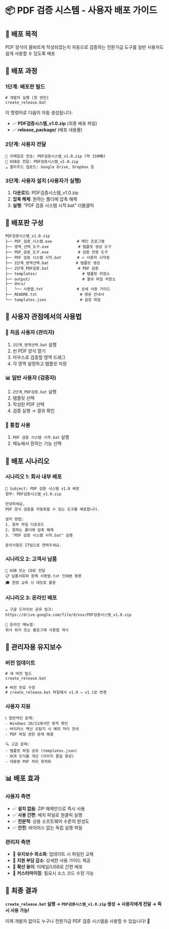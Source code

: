 # 📦 PDF 검증 시스템 - 사용자 배포 가이드

## 🎯 **배포 목적**
PDF 양식이 올바르게 작성되었는지 자동으로 검증하는 전문가급 도구를 일반 사용자도 쉽게 사용할 수 있도록 배포

## 🚀 **배포 과정**

### **1단계: 배포판 빌드**
```cmd
# 개발자 실행 (한 번만)
create_release.bat
```

이 명령어로 다음이 자동 생성됩니다:
- ✅ **PDF검증시스템_v1.0.zip** (최종 배포 파일)
- ✅ **release_package/** (배포 내용물)

### **2단계: 사용자 전달**
```
📧 이메일로 전송: PDF검증시스템_v1.0.zip (약 150MB)
💾 USB로 전달: PDF검증시스템_v1.0.zip
☁️ 클라우드 업로드: Google Drive, Dropbox 등
```

### **3단계: 사용자 설치 (사용자가 실행)**
1. **다운로드**: PDF검증시스템_v1.0.zip
2. **압축 해제**: 원하는 폴더에 압축 해제
3. **실행**: "PDF 검증 시스템 시작.bat" 더블클릭

## 📁 **배포판 구성**

```
PDF검증시스템_v1.0.zip
├── PDF_검증_시스템.exe           # 메인 프로그램
├── 영역_선택_도구.exe             # 템플릿 생성 도구  
├── PDF_검증_도구.exe             # 검증 전용 도구
├── PDF 검증 시스템 시작.bat       # 🔥 사용자 시작점
├── 1단계_영역선택.bat            # 템플릿 생성
├── 2단계_PDF검증.bat             # PDF 검증
├── templates/                    # 템플릿 저장소
├── output/                       # 결과 파일 저장소
├── docs/
│   └── 사용법.txt               # 상세 사용 가이드
├── README.txt                   # 영문 안내서
└── templates.json               # 설정 파일
```

## 👥 **사용자 관점에서의 사용법**

### **🎯 처음 사용자 (관리자)**
1. `1단계_영역선택.bat` 실행
2. 빈 PDF 양식 열기
3. 마우스로 검증할 영역 드래그
4. 각 영역 설정하고 템플릿 저장

### **📊 일반 사용자 (검증자)**  
1. `2단계_PDF검증.bat` 실행
2. 템플릿 선택
3. 작성된 PDF 선택
4. 검증 실행 → 결과 확인

### **🚀 통합 사용**
1. `PDF 검증 시스템 시작.bat` 실행
2. 메뉴에서 원하는 기능 선택

## 💼 **배포 시나리오**

### **시나리오 1: 회사 내부 배포**
```
📧 Subject: PDF 검증 시스템 v1.0 배포
첨부: PDF검증시스템_v1.0.zip

안녕하세요,
PDF 양식 검증을 자동화할 수 있는 도구를 배포합니다.

설치 방법:
1. 첨부 파일 다운로드
2. 원하는 폴더에 압축 해제  
3. "PDF 검증 시스템 시작.bat" 실행

문의사항은 IT팀으로 연락주세요.
```

### **시나리오 2: 고객사 납품**
```
💾 USB 또는 CD로 전달
📋 납품서류와 함께 사용법.txt 인쇄본 동봉
🎓 현장 교육 시 데모로 활용
```

### **시나리오 3: 온라인 배포**
```
☁️ 구글 드라이브 공유 링크:
https://drive.google.com/file/d/xxx/PDF검증시스템_v1.0.zip

📖 온라인 매뉴얼:
회사 위키 또는 블로그에 사용법 게시
```

## 🔧 **관리자용 유지보수**

### **버전 업데이트**
```cmd
# 새 버전 빌드
create_release.bat

# 버전 번호 수정
# create_release.bat 파일에서 v1.0 → v1.1로 변경
```

### **사용자 지원**
```
📞 일반적인 문제:
- Windows 10/11에서만 동작 확인
- 바이러스 백신 오탐지 시 예외 처리 안내
- PDF 파일 권한 문제 해결

🔍 고급 문제:
- 템플릿 파일 공유 (templates.json)
- OCR 인식률 개선 (이미지 품질 향상)
- 대용량 PDF 처리 최적화
```

## 📊 **배포 효과**

### **사용자 측면**
- ✅ **설치 없음**: ZIP 해제만으로 즉시 사용
- ✅ **사용 간편**: 배치 파일로 원클릭 실행  
- ✅ **전문적**: 상용 소프트웨어 수준의 완성도
- ✅ **안전**: 바이러스 없는 독립 실행 파일

### **관리자 측면**  
- 🎯 **유지보수 최소화**: 업데이트 시 파일만 교체
- 🎯 **지원 부담 감소**: 상세한 사용 가이드 제공
- 🎯 **확산 용이**: 이메일/USB로 간편 배포
- 🎯 **커스터마이징**: 필요시 소스 코드 수정 가능

## 🎉 **최종 결과**

**`create_release.bat` 실행 → `PDF검증시스템_v1.0.zip` 생성 → 사용자에게 전달 → 즉시 사용 가능!**

이제 개발자 없이도 누구나 전문가급 PDF 검증 시스템을 사용할 수 있습니다! 🚀
